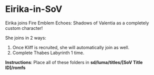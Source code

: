 # Eirika-in-SoV
Eirika joins Fire Emblem Echoes: Shadows of Valentia as a completely custom character!

She joins in 2 ways:
1. Once Kliff is recruited, she will automatically join as well.
2. Complete Thabes Labyrinth 1 time.

**Instructions**:
Place all of these folders in **sd/luma/titles/[SoV Title ID]/romfs**

